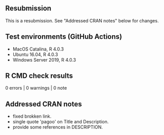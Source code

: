 ## Resubmission
This is a resubmission. See "Addressed CRAN notes" below for changes.

## Test environments (GitHub Actions)
* MacOS Catalina, R 4.0.3
* Ubuntu 16.04, R 4.0.3
* Windows Server 2019, R 4.0.3

## R CMD check results

0 errors | 0 warnings | 0 note

## Addressed CRAN notes
* fixed brokken link.
* single quote 'pagoo' on Title and Description.
* provide some references in DESCRIPTION.
